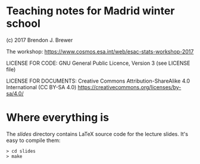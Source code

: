 Teaching notes for Madrid winter school
=======================================

(c) 2017 Brendon J. Brewer

The workshop: https://www.cosmos.esa.int/web/esac-stats-workshop-2017

LICENSE FOR CODE: GNU General Public Licence, Version 3 (see LICENSE file)

LICENSE FOR DOCUMENTS: Creative Commons Attribution-ShareAlike 4.0 International (CC BY-SA 4.0) https://creativecommons.org/licenses/by-sa/4.0/


Where everything is
===================

The _slides_ directory contains LaTeX source code for the lecture slides.
It's easy to compile them:

    > cd slides
    > make


